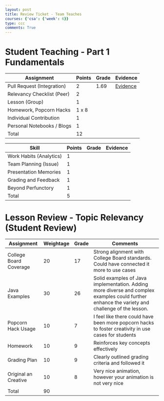 ```yaml
---
layout: post
title: Review Ticket - Team Teaches 
courses: {'csa': {'week': 6}}
type: ccc
comments: True
---
```


# Student Teaching - Part 1 Fundamentals

| **Assignment**             | **Points**    | **Grade** | **Evidence** |
|----------------------------|---------------|-----------|--------------|
| Pull Request (Integration) | 2             | 1.69      | [Evidence](https://drive.google.com/file/d/1mNf5rV0j0XhkXSDBSznv22nOw4ikO172/view?usp=sharing) |
| Relevancy Checklist (Peer) | 2             |           |              |
| Lesson (Group)             | 1             |           |              |
| Homework, Popcorn Hacks    | 1 x 8         |           |              |
| Individual Contribution    | 1             |           |              |
| Personal Notebooks / Blogs | 1             |           |              |
| Total                      | 12            |           |              |


| **Skill**                  | **Points**    | **Grade** | **Evidence** |
|----------------------------|---------------|-----------|--------------|
| Work Habits (Analytics)    |   1           |           |              |
| Team Planning (Issue)      |   1           |           |              |
| Presentation Memories      |   1           |           |              |
| Grading and Feedback       |   1           |           |              |
| Beyond Perfunctory         |   1           |           |              | 
| Total                      |   5           |           |              |




# Lesson Review - Topic Relevancy (Student Review)


| **Assignment**          | **Weightage** | **Grade** | **Comments** |
|-------------------------|---------------|-----------|--------------|
| College Board Coverage  | 20            | 17       | Strong alignment with College Board standards. Could have connected it more to use cases  |
| Java Examples           | 30            | 26       | Solid examples of Java implementation. Adding more diverse and complex examples could further enhance the variety and challenge of the lesson.          |
| Popcorn Hack Usage      | 10            | 7       | I feel like there could have been more popcorn hacks to foster creativity in use cases for students          |
| Homework                | 10            | 9       |Reinforces key concepts effectively |
| Grading Plan            | 10            | 9       | Clearly outlined grading criteria and followed it                |
| Original an Creative    | 10            | 8       | Very nice animation, however your animation is not very nice |
| Total                  | 90        |           |              |